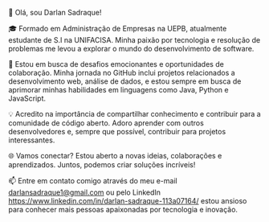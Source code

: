 
👋 Olá, sou Darlan Sadraque!

🎓 Formado em Administração de Empresas na UEPB, atualmente estudante de S.I na UNIFACISA. Minha paixão por tecnologia e resolução de problemas me levou a explorar o mundo do desenvolvimento de software.

🚀 Estou em busca de desafios emocionantes e oportunidades de colaboração. Minha jornada no GitHub inclui projetos relacionados a desenvolvimento web, análise de dados, e estou sempre em busca de aprimorar minhas habilidades em linguagens como Java, Python e JavaScript.

💡 Acredito na importância de compartilhar conhecimento e contribuir para a comunidade de código aberto. Adoro aprender com outros desenvolvedores e, sempre que possível, contribuir para projetos interessantes.

🌐 Vamos conectar? Estou aberto a novas ideias, colaborações e aprendizados. Juntos, podemos criar soluções incríveis!

📫 Entre em contato comigo através do meu e-mail darlansadraque1@gmail.com ou pelo LinkedIn https://www.linkedin.com/in/darlan-sadraque-113a07164/ estou ansioso para conhecer mais pessoas apaixonadas por tecnologia e inovação.



